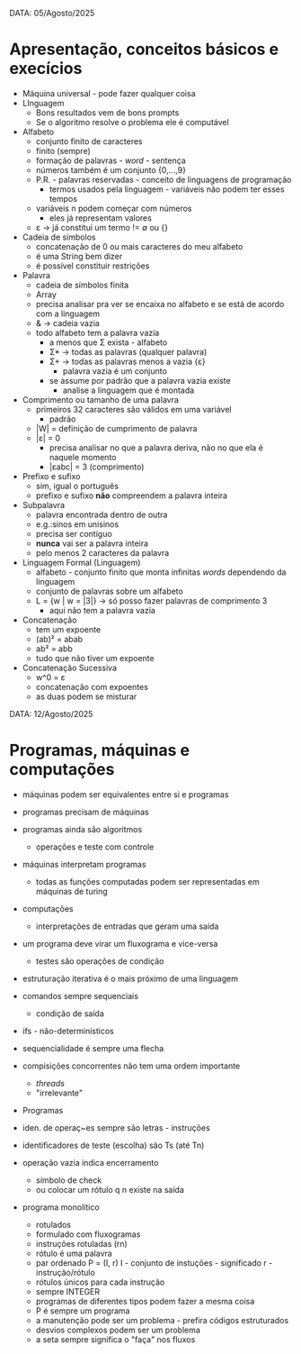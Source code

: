 DATA: 05/Agosto/2025
# Apresentação, conceitos básicos e execícios
- Máquina universal - pode fazer qualquer coisa
- LInguagem
    - Bons resultados vem de bons prompts
    - Se o algoritmo resolve o problema ele é computável
- Alfabeto
    - conjunto finito de caracteres
    - finito (sempre)
    - formação de palavras - *word* - sentença
    - números também é um conjunto {0,...,9}
    - P.R. - palavras reservadas - conceito de linguagens de programação
        - termos usados pela linguagem - variáveis não podem ter esses tempos
    - variáveis n podem começar com números
        - eles já representam valores
    - ε -> já constitui um termo != ∅ ou {}
- Cadeia de símbolos
    - concatenação de 0 ou mais caracteres do meu alfabeto
    - é uma String bem dizer
    - é possível constituir restrições
- Palavra
    - cadeia de símbolos finita
    - Array
    - precisa analisar pra ver se encaixa no alfabeto e se está de acordo com a linguagem
    - & -> cadeia vazia
    - todo alfabeto tem a palavra vazia
        - a menos que Σ exista - alfabeto
        - Σ* -> todas as palavras (qualquer palavra)
        - Σ+ -> todas as palavras menos a vazia {ε}
            - palavra vazia é um conjunto
        - se assume por padrão que a palavra vazia existe
            - analise a linguagem que é montada
- Comprimento ou tamanho de uma palavra
    - primeiros 32 caracteres são válidos em uma variável
        - padrão
    - |W| = definição de cumprimento de palavra
    - |ε| = 0
        - precisa analisar no que a palavra deriva, não no que ela é naquele momento
        - |εabc| = 3 (comprimento)
- Prefixo e sufixo
    - sim, igual o português
    - prefixo e sufixo **não** compreendem a palavra inteira
- Subpalavra
    - palavra encontrada dentro de outra
    - e.g.:sinos em unisinos
    - precisa ser contíguo
    - **nunca** vai ser a palavra inteira
    - pelo menos 2 caracteres da palavra
- Linguagem Formal (Linguagem)
    - alfabeto - conjunto finito que monta infinitas *words* dependendo da linguagem
    - conjunto de palavras sobre um alfabeto
    - L = {w | w = |3|} -> só posso fazer palavras de comprimento 3
        - aqui não tem a palavra vazia
- Concatenação
    - tem um expoente
    - (ab)² = abab
    - ab² = abb
    - tudo que não tiver um expoente
- Concatenação Sucessiva
    - w^0 = ε
    - concatenação com expoentes
    - as duas podem se misturar

DATA: 12/Agosto/2025
# Programas, máquinas e computações
- máquinas podem ser equivalentes entre si e programas
- programas precisam de máquinas
- programas ainda são algoritmos
    - operações e teste com controle
- máquinas interpretam programas
    - todas as funções computadas podem ser representadas em máquinas de turing
- computações
    - interpretações de entradas que geram uma saída
- um programa deve virar um fluxograma e vice-versa
    - testes são operações de condição
- estruturação iterativa é o mais próximo de uma linguagem
- comandos sempre sequenciais
    - condição de saída
- ifs - não-determinísticos
- sequencialidade é sempre uma flecha
- compisições concorrentes não tem uma ordem importante 
    - *threads*
    - "irrelevante"

-  Programas
- iden. de operaç~es sempre são letras - instruções
- identificadores de teste (escolha) são Ts (até Tn)
- operação vazia indica encerramento
    - símbolo de check
    - ou colocar um rótulo q n existe na saída

- programa monolítico
    - rotulados
    - formulado com fluxogramas
    - instruções rotuladas (rn)
    - rótulo é uma palavra
    - par ordenado P = (I, r)
        I - conjunto de instuções - significado
        r - instrução/rótulo
    - rótulos únicos para cada instrução
    - sempre INTEGER
    - programas de diferentes tipos podem fazer a mesma coisa
    - P é sempre um programa
    - a manutenção pode ser um problema - prefira códigos estruturados
    - desvios complexos podem ser um problema
    - a seta sempre significa o "faça" nos fluxos